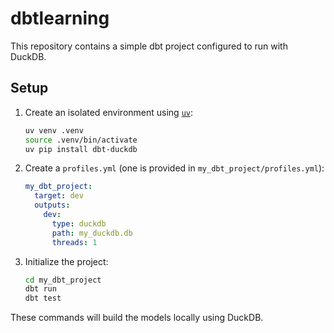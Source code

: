 # dbtlearning

This repository contains a simple dbt project configured to run with DuckDB.

## Setup

1. Create an isolated environment using [`uv`](https://github.com/astral-sh/uv):
   ```bash
   uv venv .venv
   source .venv/bin/activate
   uv pip install dbt-duckdb
   ```
2. Create a `profiles.yml` (one is provided in `my_dbt_project/profiles.yml`):
   ```yaml
   my_dbt_project:
     target: dev
     outputs:
       dev:
         type: duckdb
         path: my_duckdb.db
         threads: 1
   ```
3. Initialize the project:
   ```bash
   cd my_dbt_project
   dbt run
   dbt test
   ```

These commands will build the models locally using DuckDB.
